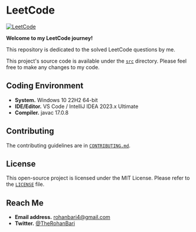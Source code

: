 # LeetCode

[![LeetCode](https://i.postimg.cc/nV92THtp/Leet-Code-Logo-black-with-text-svg.png)][1]

**Welcome to my LeetCode journey!**

This repository is dedicated to the solved LeetCode questions by me.

This project's source code is available under the [`src`](./src) directory.
Please feel free to make any changes to my code.

## Coding Environment

- **System.** Windows 10 22H2 64-bit
- **IDE/Editor.** VS Code / IntelliJ IDEA 2023.x Ultimate
- **Compiler.** javac 17.0.8

## Contributing

The contributing guidelines are
in [`CONTRIBUTING.md`](./CONTRIBUTING.md).

## License

This open-source project is licensed under the MIT License.
Please refer to the [`LICENSE`](./LICENSE) file.

## Reach Me

- **Email address.** rohanbari4@gmail.com
- **Twitter.** [@TheRohanBari](https://twitter.com/TheRohanBari)

[1]: https://postimg.cc/grd32bJT

